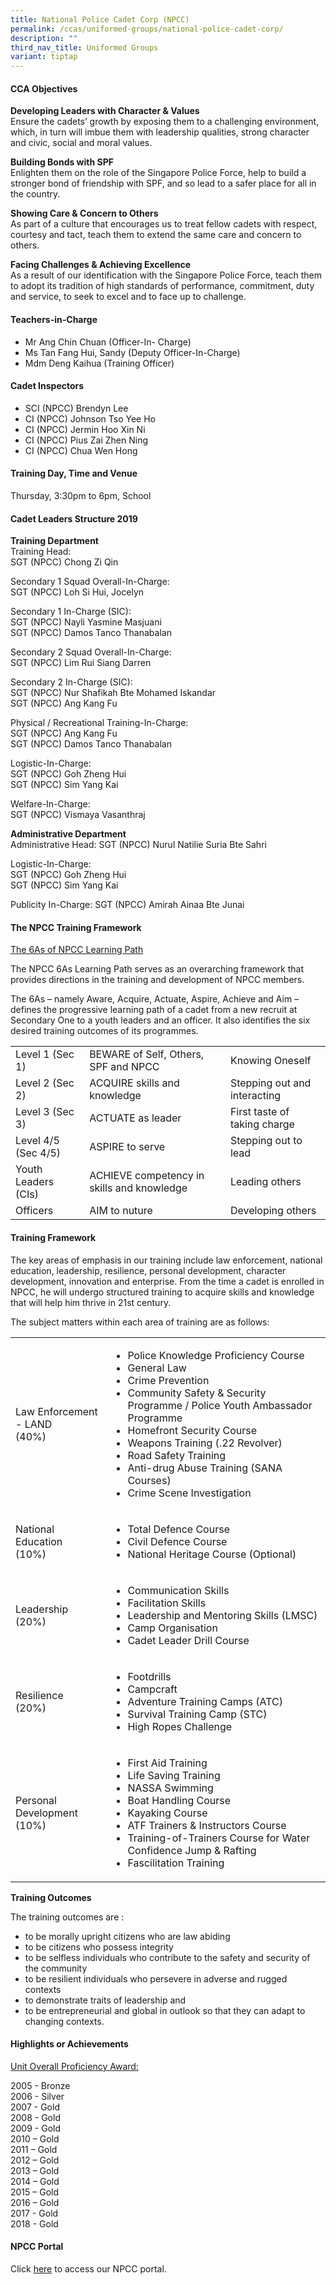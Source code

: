```yaml
---
title: National Police Cadet Corp (NPCC)
permalink: /ccas/uniformed-groups/national-police-cadet-corp/
description: ""
third_nav_title: Uniformed Groups
variant: tiptap
---
```

<h4>CCA Objectives</h4>
<p><strong>Developing Leaders with Character &amp; Values<br></strong>Ensure the cadets’ growth by exposing them to a challenging environment, which, in turn will&nbsp;imbue them with leadership qualities, strong character and civic, social and moral values.</p>
<p><strong>Building Bonds with SPF<br></strong>Enlighten them on the role of the Singapore Police Force, help to build a stronger bond of&nbsp;friendship with SPF, and so lead to a safer place for all in the country.</p>
<p><strong>Showing Care &amp; Concern to Others<br></strong>As part of a culture that encourages us to treat fellow cadets with respect, courtesy and tact,&nbsp;teach them to extend the same care and concern to others.</p>
<p><strong>Facing Challenges &amp; Achieving Excellence<br></strong>As a result of our identification with the Singapore Police Force, teach them to adopt its tradition&nbsp;of high standards of performance, commitment, duty and service, to seek to excel and to face up&nbsp;to challenge.</p>
<h4>Teachers-in-Charge</h4>
<ul>
<li>Mr Ang Chin Chuan (Officer-In- Charge)</li>
<li>Ms Tan Fang Hui, Sandy (Deputy Officer-In-Charge)</li>
<li>Mdm Deng Kaihua (Training Officer)</li>
</ul>
<h4>Cadet Inspectors</h4>
<ul>
<li>SCI (NPCC) Brendyn Lee</li>
<li>CI (NPCC) Johnson Tso Yee Ho</li>
<li>CI (NPCC) Jermin Hoo Xin Ni</li>
<li>CI (NPCC) Pius Zai Zhen Ning</li>
<li>CI (NPCC) Chua Wen Hong</li>
</ul>
<h4>Training Day, Time and Venue</h4>
<p>Thursday, 3:30pm to 6pm, School</p>
<h4>Cadet Leaders Structure 2019</h4>
<p><strong>Training Department<br></strong>Training Head:<br>SGT (NPCC) Chong Zi Qin</p>
<p>Secondary 1 Squad Overall-In-Charge:<br>SGT (NPCC) Loh Si Hui, Jocelyn</p>
<p>Secondary 1 In-Charge (SIC):<br>SGT (NPCC) Nayli Yasmine Masjuani<br>SGT (NPCC) Damos Tanco Thanabalan</p>
<p>Secondary 2 Squad Overall-In-Charge:<br>SGT (NPCC) Lim Rui Siang Darren</p>
<p>Secondary 2 In-Charge (SIC):<br>SGT (NPCC) Nur Shafikah Bte Mohamed Iskandar<br>SGT (NPCC) Ang Kang Fu</p>
<p>Physical / Recreational Training-In-Charge:<br>SGT (NPCC) Ang Kang Fu<br>SGT (NPCC) Damos Tanco Thanabalan</p>
<p>Logistic-In-Charge:<br>SGT (NPCC) Goh Zheng Hui<br>SGT (NPCC) Sim Yang Kai</p>
<p>Welfare-In-Charge:<br>SGT (NPCC) Vismaya Vasanthraj</p>
<p><strong>Administrative Department<br></strong>Administrative Head: SGT (NPCC) Nurul Natilie Suria Bte Sahri</p>
<p>Logistic-In-Charge:<br>SGT (NPCC) Goh Zheng Hui<br>SGT (NPCC) Sim Yang Kai</p>
<p>Publicity In-Charge: SGT (NPCC) Amirah Ainaa Bte Junai</p>
<h4>The NPCC Training Framework</h4>
<p><u>The 6As of NPCC Learning Path</u></p>
<p>The NPCC 6As Learning Path serves as an overarching framework that provides directions in&nbsp;the training and development of NPCC members.&nbsp;</p>
<p>The 6As – namely Aware, Acquire, Actuate, Aspire, Achieve and Aim – defines the progressive&nbsp;learning path of a cadet from a new recruit at Secondary One to a youth leaders and an officer. It&nbsp;also identifies the six desired training outcomes of its programmes.</p>
<table>
<tbody>
<tr>
<td>Level 1 (Sec 1)</td>
<td>BEWARE of Self, Others, SPF and NPCC</td>
<td>Knowing Oneself</td>
</tr>
<tr>
<td>Level 2 (Sec 2)</td>
<td>ACQUIRE skills and knowledge</td>
<td>Stepping out and interacting</td>
</tr>
<tr>
<td>Level 3 (Sec 3)</td>
<td>ACTUATE as leader</td>
<td>First taste of taking charge</td>
</tr>
<tr>
<td>Level 4/5 (Sec 4/5)</td>
<td>ASPIRE to serve</td>
<td>Stepping out to lead</td>
</tr>
<tr>
<td>Youth Leaders (CIs)</td>
<td>ACHIEVE competency in skills and knowledge</td>
<td>Leading others</td>
</tr>
<tr>
<td>Officers</td>
<td>AIM to nuture</td>
<td>Developing others</td>
</tr>
</tbody>
</table>
<h4>Training Framework</h4>
<p>The key areas of emphasis in our training include law enforcement, national education,&nbsp;leadership, resilience, personal development, character development, innovation and enterprise.&nbsp;From the time a cadet is enrolled in NPCC, he will undergo structured training to acquire skills&nbsp;and knowledge that will help him thrive in 21st century.&nbsp;</p>
<p>The subject matters within each area of training are as follows:</p>
<table>
<tbody>
<tr>
<td>Law Enforcement - LAND<br>(40%)</td>
<td>
<ul>
<li>Police Knowledge Proficiency Course</li>
<li>General Law</li>
<li>Crime Prevention</li>
<li>Community Safety &amp; Security Programme / Police Youth Ambassador Programme</li>
<li>Homefront Security Course</li>
<li>Weapons Training (.22 Revolver)</li>
<li>Road Safety Training</li>
<li>Anti-drug Abuse Training (SANA Courses)</li>
<li>Crime Scene Investigation</li>
</ul>
</td>
</tr>
<tr>
<td>National Education<br>(10%)</td>
<td>
<ul>
<li>Total Defence Course</li>
<li>Civil Defence Course&nbsp;</li>
<li>National Heritage Course (Optional)</li>
</ul>
</td>
</tr>
<tr>
<td>Leadership<br>(20%)</td>
<td>
<ul>
<li>Communication Skills&nbsp;</li>
<li>Facilitation Skills&nbsp;</li>
<li>Leadership and Mentoring Skills (LMSC)</li>
<li>Camp Organisation</li>
<li>Cadet Leader Drill Course</li>
</ul>
</td>
</tr>
<tr>
<td>Resilience<br>(20%)&nbsp;</td>
<td>
<ul>
<li>Footdrills</li>
<li>Campcraft</li>
<li>Adventure Training Camps (ATC)</li>
<li>Survival Training Camp (STC)</li>
<li>High Ropes Challenge</li>
</ul>
</td>
</tr>
<tr>
<td>Personal Development<br>(10%)</td>
<td>
<ul>
<li>First Aid Training</li>
<li>Life Saving Training</li>
<li>NASSA Swimming&nbsp;</li>
<li>Boat Handling Course</li>
<li>Kayaking Course&nbsp;</li>
<li>ATF Trainers &amp; Instructors Course</li>
<li>Training-of-Trainers Course for Water Confidence Jump &amp; Rafting</li>
<li>Fascilitation Training</li>
</ul>
</td>
</tr>
</tbody>
</table>
<p><strong>Training Outcomes</strong></p>
<p>The training outcomes are :&nbsp;</p>
<ul>
<li>to be morally upright citizens who are law abiding&nbsp;</li>
<li>to be citizens who possess integrity&nbsp;</li>
<li>to be selfless individuals who contribute to the safety and security of the community&nbsp;</li>
<li>to be resilient individuals who persevere in adverse and rugged contexts&nbsp;</li>
<li>to demonstrate traits of leadership and&nbsp;</li>
<li>to be entrepreneurial and global in outlook so that they can adapt to changing contexts.</li>
</ul>
<h4>Highlights or Achievements</h4>
<p><u>Unit Overall Proficiency Award:</u></p>
<p>2005 - Bronze<br>2006 - Silver<br>2007 - Gold<br>2008 - Gold<br>2009 - Gold<br>2010 – Gold<br>2011 – Gold<br>2012 – Gold<br>2013 – Gold<br>2014 – Gold<br>2015 – Gold<br>2016 – Gold<br>2017 - Gold<br>2018 - Gold</p>
<h4>NPCC Portal</h4>
<p>Click&nbsp;<a href="https://sites.google.com/dunearn.edu.sg/dss-npcc/home" target="_blank" rel="noopener">here</a>&nbsp;to access our NPCC portal.</p>